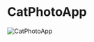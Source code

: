 # CatPhotoApp
![CatPhotoApp](https://github.com/KingSD0/CatPhotoApp/assets/93257057/bc79d0c3-3fd0-4e39-a392-e85ddf733223)
